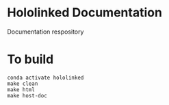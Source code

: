# Hololinked Documentation

Documentation respository 

# To build

```shell
conda activate hololinked
make clean 
make html
make host-doc
```

